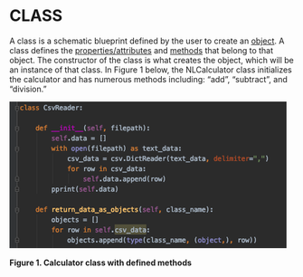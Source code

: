# CLASS

A class is a schematic blueprint defined by the user to create an [object](https://github.com/Shannon-NJIT/MiniProject1/blob/master/Object.md). A class defines the [properties/attributes](https://github.com/Shannon-NJIT/MiniProject1/blob/master/Property.md) and [methods](https://github.com/Shannon-NJIT/MiniProject1/blob/master/Method.md) that belong to that object. The constructor of the class is what creates the object, which will be an instance of that class. In Figure 1 below, the NLCalculator class initializes the calculator and has numerous methods including: “add”, “subtract”, and “division.”

![](https://github.com/Shannon-NJIT/MiniProject1/blob/master/images/images/Property.png)

**Figure 1. Calculator class with defined methods**